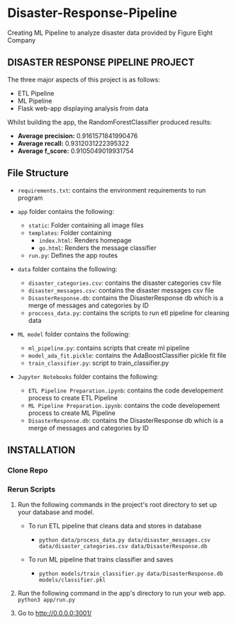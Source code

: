 # Disaster-Response-Pipeline
Creating ML Pipeline to analyze disaster data provided by Figure Eight Company

DISASTER RESPONSE PIPELINE PROJECT
------------------------------------
The three major aspects of this project is as follows:

* ETL Pipeline
* ML Pipeline
* Flask web-app displaying analysis from data

Whilst building the app, the RandomForestClassifier produced results:
* **Average precision:** 0.9161571841990476
* **Average recall:** 0.9312031222395322
* **Average f_score:** 0.9105049019931754

File Structure
----------------------
* `requirements.txt`: contains the environment requirements to run program
* `app` folder contains the following:
  * `static`: Folder containing all image files
  * `templates`: Folder containing
    * `index.html`: Renders homepage
    * `go.html`: Renders the message classifier
  * `run.py`: Defines the app routes

* `data` folder contains the following:
    *  `disaster_categories.csv`: contains the disaster categories csv file
    * `disaster_messages.csv`: contains the disaster messages csv file
    * `DisasterResponse.db`: contains the DisasterResponse db which is a merge of messages and categories by ID
    * `proccess_data.py`: contains the scripts to run etl pipeline for cleaning data

* `ML model` folder contains the following:
    * `ml_pipeline.py`: contains scripts that create ml pipeline
    * `model_ada_fit.pickle`: contains the AdaBoostClassifier pickle fit file
    * `train_classifier.py`: script to train_classifier.py
	
* `Jupyter Notebooks` folder contains the following:
    *  `ETL Pipeline Preparation.ipynb`: contains the code developement process to create ETL Pipeline
    * `ML Pipeline Preparation.ipynb`: contains the code developement process to create ML Pipeline
    * `DisasterResponse.db`: contains the DisasterResponse db which is a merge of messages and categories by ID


INSTALLATION
----------------------
### Clone Repo

### Rerun Scripts
1. Run the following commands in the project's root directory to set up your database and model.

    - To run ETL pipeline that cleans data and stores in database
       - `python data/process_data.py data/disaster_messages.csv data/disaster_categories.csv data/DisasterResponse.db`
	   
    - To run ML pipeline that trains classifier and saves
        - `python models/train_classifier.py data/DisasterResponse.db models/classifier.pkl`

2. Run the following command in the app's directory to run your web app.
    `python3 app/run.py`

3. Go to http://0.0.0.0:3001/






